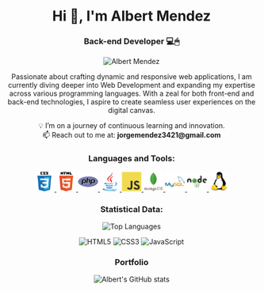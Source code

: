 <div align="center">
  <h1>Hi 👋, I'm Albert Mendez</h1>
  <h3>Back-end Developer 💻🖱</h3>
  <img src="./transistor-web-design-program.gif" alt="Albert Mendez" width="400px" />
  <p>
    Passionate about crafting dynamic and responsive web applications, I am currently diving deeper into Web Development and expanding my expertise across various programming languages. With a zeal for both front-end and back-end technologies, I aspire to create seamless user experiences on the digital canvas.
  </p>
  <p>
    💡 I’m on a journey of continuous learning and innovation.<br>
    📫 Reach out to me at: <strong>jorgemendez3421@gmail.com</strong>
  </p>

  <h3>Languages and Tools:</h3>
  <p>
    <a href="https://getbootstrap.com" target="_blank">
      <img src="https://raw.githubusercontent.com/devicons/devicon/master/icons/css3/css3-original-wordmark.svg" alt="CSS3" width="40" height="40"/>
    </a>
    <a href="https://www.w3.org/html/" target="_blank">
      <img src="https://raw.githubusercontent.com/devicons/devicon/master/icons/html5/html5-original-wordmark.svg" alt="HTML5" width="40" height="40"/>
    </a>
    <a href="https://www.php.net/" target="_blank">
      <img src="https://raw.githubusercontent.com/devicons/devicon/master/icons/php/php-original.svg" alt="PHP" width="40" height="40"/>
    </a>
    <a href="https://www.java.com" target="_blank">
      <img src="https://raw.githubusercontent.com/devicons/devicon/master/icons/java/java-original.svg" alt="Java" width="40" height="40"/>
    </a>
    <a href="https://developer.mozilla.org/en-US/docs/Web/JavaScript" target="_blank">
      <img src="https://raw.githubusercontent.com/devicons/devicon/master/icons/javascript/javascript-original.svg" alt="JavaScript" width="40" height="40"/>
    </a>
    <a href="https://www.mongodb.com/" target="_blank">
      <img src="https://raw.githubusercontent.com/devicons/devicon/master/icons/mongodb/mongodb-original-wordmark.svg" alt="MongoDB" width="40" height="40"/>
    </a>
    <a href="https://www.mysql.com/" target="_blank">
      <img src="https://raw.githubusercontent.com/devicons/devicon/master/icons/mysql/mysql-original-wordmark.svg" alt="MySQL" width="40" height="40"/>
    </a>
    <a href="https://nodejs.org" target="_blank">
      <img src="https://raw.githubusercontent.com/devicons/devicon/master/icons/nodejs/nodejs-original-wordmark.svg" alt="Node.js" width="40" height="40"/>
    </a>
    <a href="https://www.linux.org/" target="_blank">
      <img src="https://raw.githubusercontent.com/devicons/devicon/master/icons/linux/linux-original.svg" alt="Linux" width="40" height="40"/>
    </a>
  </p>

  <h3>Statistical Data:</h3>
  <img src="https://github-readme-stats.vercel.app/api/top-langs?username=JorgeMendezV&show_icons=true&locale=en&bg_color=0d1117&text_color=ffffff&layout=compact" alt="Top Languages" />
  
  ![HTML5](https://img.shields.io/badge/-HTML5-%23E34F26?style=flat&logo=html5&logoColor=white)
  ![CSS3](https://img.shields.io/badge/-CSS3-%231572B6?style=flat&logo=css3)
  ![JavaScript](https://img.shields.io/badge/-JavaScript-%23F7DF1E?style=flat&logo=javascript&logoColor=black)
  
  <h3> Portfolio </h3>
  
  ![Albert's GitHub stats](https://github-readme-stats.vercel.app/api?username=JorgeMendezV&show_icons=true&theme=radical)

</div>
